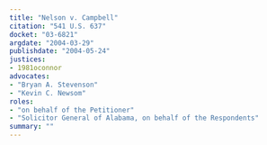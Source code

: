 ```yaml
---
title: "Nelson v. Campbell"
citation: "541 U.S. 637"
docket: "03-6821"
argdate: "2004-03-29"
publishdate: "2004-05-24"
justices:
- 1981oconnor
advocates:
- "Bryan A. Stevenson"
- "Kevin C. Newsom"
roles:
- "on behalf of the Petitioner"
- "Solicitor General of Alabama, on behalf of the Respondents"
summary: ""
---
```


